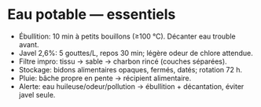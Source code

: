 # Eau potable — essentiels
- Ébullition: 10 min à petits bouillons (≥100 °C). Décanter eau trouble avant.
- Javel 2,6%: 5 gouttes/L, repos 30 min; légère odeur de chlore attendue.
- Filtre impro: tissu -> sable -> charbon rincé (couches séparées).
- Stockage: bidons alimentaires opaques, fermés, datés; rotation 72 h.
- Pluie: bâche propre en pente -> récipient alimentaire.
- Alerte: eau huileuse/odeur/pollution -> ébullition + décantation, éviter javel seule.

